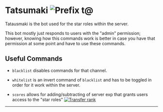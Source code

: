 # Tatsumaki ![Prefix t@](https://img.shields.io/badge/pfx-t@-black)

Tatausmaki is the bot used for the star roles within the server.

This bot mostly just responds to users with the "admin" permission; however, knowing how this commands work is better in case you have that permission at some point and have to use these commands.

## Useful Commands

- `blacklist` disables commands for that channel.

- `whitelist` is an invert command of `blacklist` and has to be toggled in order for it work within the server.

- `scores` allows for adding/subtracting of server exp that grants users access to the "star roles" [![Transfer rank](https://img.shields.io/badge/See_also-Transfer_Rank-blue)](/Other/TransferRank.md)

-------------------------------------------------------------------------------- 

<!-- TAGS --> <!-- tatsu scores whitelist blacklist -->
